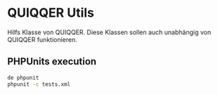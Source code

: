 # QUIQQER Utils

Hilfs Klasse von QUIQQER.
Diese Klassen sollen auch unabhängig von QUIQQER funktionieren.

## PHPUnits execution

```bash
de phpunit
phpunit -c tests.xml
```
